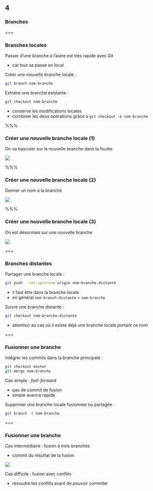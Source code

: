 <!-- .slide: data-background-image="images/git-logo.png" data-background-size="600px" class="chapter" -->
## 4
### Branches


===


<!-- .slide: class="slide" -->
### Branches locales

Passer d’une branche à l’autre est très rapide avec Git
 - car tout se passe en local

Créer une nouvelle branche locale :
```bash
git branch nom-branche 
```

Extraire une branche existante :
```bash
git checkout nom-branche 
```
 - conserve les modifications locales
 - combiner les deux opérations grâce à `git checkout -b nom-branche`


%%%

<!-- .slide: data-background-image="images/eclipse-logo.png" data-background-size="700px" class="slide" -->
### Créer une nouvelle branche locale (1)

On va basculer sur la nouvelle branche dans la foulée
<div class="center">
    <img src="egit/local-branch-0.png" class="boxed-img" />
</div>


%%%

<!-- .slide: data-background-image="images/eclipse-logo.png" data-background-size="700px" class="slide" -->
### Créer une nouvelle branche locale (2)

Donner un nom à la branche
<div class="center">
    <img src="egit/local-branch-1.png" class="boxed-img" />
</div>


%%%

<!-- .slide: data-background-image="images/eclipse-logo.png" data-background-size="700px" class="slide" -->
### Créer une nouvelle branche locale (3)

On est désormais sur une nouvelle branche
<div class="center">
    <img src="egit/local-branch-2.png" class="boxed-img" />
</div>


===


<!-- .slide: class="slide" -->
### Branches distantes

Partager une branche locale :
```bash
git push --set-upstream origin nom-branche-distante
```
 - il faut être dans la branche locale
 - en général `nom-branch-distante` = `nom-branche`


Suivre une branche distante :
```bash
git checkout nom-branche-distante
```
 - attention au cas où il existe déjà une branche locale portant ce nom
 

===


<!-- .slide: class="slide" -->
### Fusionner une branche

Intégrer les commits dans la branche principale :
```bash
git checkout master
git merge nom-branche
```
 
Cas simple : *fast-forward*
 - pas de commit de fusion
 - simple avance rapide

Supprimer une branche locale fusionnée ou partagée :
```bash
git branch -d nom-branche
```


===


<!-- .slide: class="slide" -->
### Fusionner une branche

Cas intermédiaire : fusion à trois branches
 - commit du résultat de la fusion


<div class="center">
    <img src="images/fusion.png" />
</div>

Cas difficile : fusion avec conflits
 - résoudre les conflits avant de pouvoir commiter
